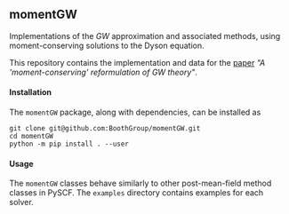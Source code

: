 ## momentGW

Implementations of the *GW* approximation and associated methods, using moment-conserving solutions to the Dyson equation.

This repository contains the implementation and data for the [paper](https://doi.org/10.1063/5.0143291) *"A 'moment-conserving' reformulation of GW theory"*.

#### Installation

The `momentGW` package, along with dependencies, can be installed as
```
git clone git@github.com:BoothGroup/momentGW.git
cd momentGW
python -m pip install . --user
```

#### Usage

The `momentGW` classes behave similarly to other post-mean-field method classes in PySCF. The `examples` directory contains examples for each solver.
